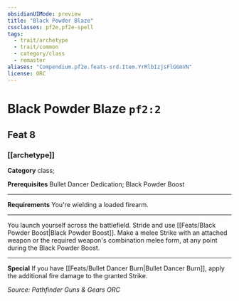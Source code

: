 ```yaml
---
obsidianUIMode: preview
title: "Black Powder Blaze"
cssclasses: pf2e,pf2e-spell
tags:
  - trait/archetype
  - trait/common
  - category/class
  - remaster
aliases: "Compendium.pf2e.feats-srd.Item.YrRlbIzjsFlGGmVN"
license: ORC
---
```

# Black Powder Blaze `pf2:2`
## Feat 8
### [[archetype]]

**Category** class; 



**Prerequisites** Bullet Dancer Dedication; Black Powder Boost
* * *
**Requirements** You're wielding a loaded firearm.

* * *

You launch yourself across the battlefield. Stride and use [[Feats/Black Powder Boost|Black Powder Boost]]. Make a melee Strike with an attached weapon or the required weapon's combination melee form, at any point during the Black Powder Boost.

* * *

**Special** If you have [[Feats/Bullet Dancer Burn|Bullet Dancer Burn]], apply the additional fire damage to the granted Strike.

*Source: Pathfinder Guns & Gears*
*ORC*